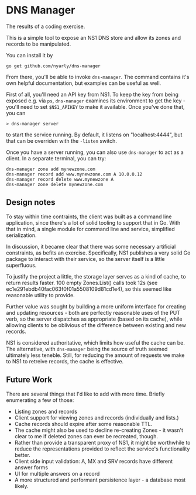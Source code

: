 # DNS Manager

The results of a coding exercise.

This is a simple tool to expose an NS1 DNS store and allow its zones and records to be manipulated.

You can install it by
```
go get github.com/nyarly/dns-manager
```
From there, you'll be able to invoke `dns-manager`. The command contains it's
own helpful documentation, but examples can be useful as well.

First of all, you'll need an API key from NS1. To keep the key from being
exposed e.g. via `ps`, `dns-manager` examines its environment to get the key - you'll need to
set `$NS1_APIKEY` to make it available. Once you've done that, you can
```
> dns-manager server
```
to start the service running. By default, it listens on "localhost:4444", but
that can be overriden with the `-listen` switch.

Once you have a server running, you can also use `dns-manager` to act as a client. In a separate terminal, you can try:
```
dns-manager zone add mynewzone.com
dns-manager record add www.mynewzone.com A 10.0.0.12
dns-manager record delete www.mynewzone A
dns-manager zone delete mynewzone.com
```

## Design notes

To stay within time contraints, the client was built as a command line
application, since there's a lot of solid tooling to support that in Go. With
that in mind, a single module for command line and service, simplified
serialization.

In discussion, it became clear that there was some necessary artificial
constraints, as befits an exercise. Specifically, NS1 publishes a very solid Go
package to interact with their service, so the server itself is a little superfluous.

To justify the project a little, the storage layer serves as a kind of cache,
to return results faster.  100 empty Zones.List() calls took 12s (see
ec1e291ebdb40fac063f0f01a5508109d81cd1e4), so this seemed like reasonable
utility to provide.

Further value was sought by building a more uniform interface for creating and
updating resources - both are perfectly reasonable uses of the PUT verb, so the
server dispatches as appropriate (based on its cache), while allowing clients
to be oblivious of the difference between existing and new records.

NS1 is considered authoritative, which limits how useful the cache can be. The
alternative, with `dns-manager` being the source of truth seemed ultimately
less teneble. Still, for reducing the amount of requests we make to NS1 to
retreive records, the cache is effective.

## Future Work

There are several things that I'd like to add with more time. Briefly enumerating a few of those:

* Listing zones and records
* Client support for viewing zones and records (individually and lists.)
* Cache records should expire after some reasonable TTL.
* The cache might also be used to decline re-creating Zones - it wasn't clear
  to me if deleted zones can ever be recreated, though.
* Rather than provide a transparent proxy of NS1, it might be worthwhile to
  reduce the representations provided to reflect the service's functionality
  better.
* Client side input validation: A, MX and SRV records have different answer forms
* UI for multiple answers on a record
* A more structured and performant persistence layer - a database most likely.
